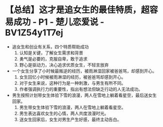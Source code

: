 # 【总结】这才是追女生的最佳特质，超容易成功 - P1 - 楚儿恋爱说 - BV1Z54y1T7ej

-   追女生和创业有关系，四个特质帮助成功
    1.  认知是关键，了解女生需求和背景
    2.  勇气是必要的，克服自卑，敢于追求
    3.  野心是驱动力，决心追求优质女生，不轻言放弃
-   一个女生分享了小时候最叛逆的经历，被雨淋湿回家被爸爸骂，却感到开心。
    1.  女生回忆小时候被雨淋湿的经历，被爸爸骂却感到开心。
    2.  对于女生来说，这种行为是一种刺激，与男生有所不同。
    3.  作者强调执行力的重要性，指出有想法但缺乏行动的人无法成功。
-   男生按照计划带女生体验下雪的浪漫，两人在雪地上躺着看星空，最后送女生回家。
    1.  男生带女生体验下雪的浪漫，两人在雪地上躺着看星空。
    2.  男生表达喜欢女生的心情，两人共度浪漫时光。
    3.  送女生回家后，女生对男生产生好感，最终主动告白。